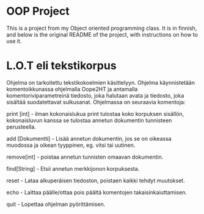 # OOP Project
This is a project from my Object oriented programming class. It is in finnish, and below is the original README of the project, with instructions on how to use it.

# L.O.T eli tekstikorpus
Ohjelma on tarkoitettu tekstikokoelmien käsittelyyn. Ohjelma käynnistetään 
komentoikkunassa ohjelmalla Oope2HT ja antamalla komentoriviparametreinä 
tiedosto, joka halutaan avata ja tiedosto, joka sisältää suodatettavat 
sulkusanat. Ohjelmassa on seuraavia komentoja:

print [int] - ilman kokonaislukua print tulostaa koko korpuksen sisällön,
kokonaisluvun kanssa se tulostaa annetun dokumentin tunnisteen perusteella.

add [Dokumentti] - Lisää annetun dokumentin, jos se on oikeassa muodossa ja
oikean tyyppinen, eg. vitsi tai uutinen.

remove[int] - poistaa annetun tunnisten omaavan dokumentin.

find[String] - Etsii annetun merkkijonon korpuksesta.

reset - Lataa alkuperäisen tiedoston, poistaen kaikki tehdyt muutokset.

echo - Laittaa päälle/ottaa pois päältä komentojen takaisinkaiuttamisen.

quit - Lopettaa ohjelman pyörittämisen.
